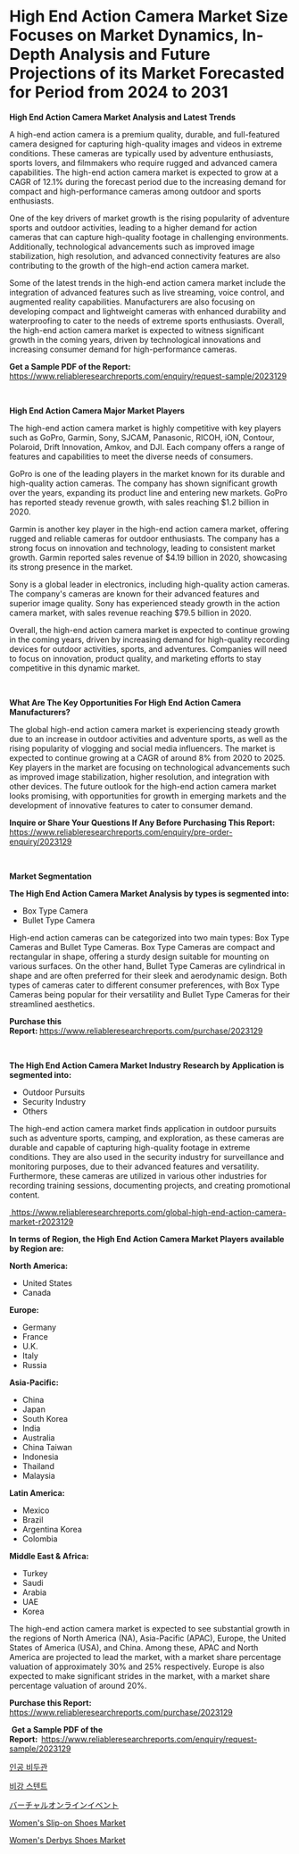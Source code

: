 <p><h1>High End Action Camera Market Size Focuses on Market Dynamics, In-Depth Analysis and Future Projections of its Market Forecasted for Period from 2024 to 2031</h1></p><p><strong>High End Action Camera Market Analysis and Latest Trends</strong></p>
<p><p>A high-end action camera is a premium quality, durable, and full-featured camera designed for capturing high-quality images and videos in extreme conditions. These cameras are typically used by adventure enthusiasts, sports lovers, and filmmakers who require rugged and advanced camera capabilities. The high-end action camera market is expected to grow at a CAGR of 12.1% during the forecast period due to the increasing demand for compact and high-performance cameras among outdoor and sports enthusiasts.</p><p>One of the key drivers of market growth is the rising popularity of adventure sports and outdoor activities, leading to a higher demand for action cameras that can capture high-quality footage in challenging environments. Additionally, technological advancements such as improved image stabilization, high resolution, and advanced connectivity features are also contributing to the growth of the high-end action camera market.</p><p>Some of the latest trends in the high-end action camera market include the integration of advanced features such as live streaming, voice control, and augmented reality capabilities. Manufacturers are also focusing on developing compact and lightweight cameras with enhanced durability and waterproofing to cater to the needs of extreme sports enthusiasts. Overall, the high-end action camera market is expected to witness significant growth in the coming years, driven by technological innovations and increasing consumer demand for high-performance cameras.</p></p>
<p><strong>Get a Sample PDF of the Report:&nbsp;</strong> <a href="https://www.reliableresearchreports.com/enquiry/request-sample/2023129">https://www.reliableresearchreports.com/enquiry/request-sample/2023129</a></p>
<p>&nbsp;</p>
<p><strong>High End Action Camera Major Market Players</strong></p>
<p><p>The high-end action camera market is highly competitive with key players such as GoPro, Garmin, Sony, SJCAM, Panasonic, RICOH, iON, Contour, Polaroid, Drift Innovation, Amkov, and DJI. Each company offers a range of features and capabilities to meet the diverse needs of consumers. </p><p>GoPro is one of the leading players in the market known for its durable and high-quality action cameras. The company has shown significant growth over the years, expanding its product line and entering new markets. GoPro has reported steady revenue growth, with sales reaching $1.2 billion in 2020. </p><p>Garmin is another key player in the high-end action camera market, offering rugged and reliable cameras for outdoor enthusiasts. The company has a strong focus on innovation and technology, leading to consistent market growth. Garmin reported sales revenue of $4.19 billion in 2020, showcasing its strong presence in the market.</p><p>Sony is a global leader in electronics, including high-quality action cameras. The company's cameras are known for their advanced features and superior image quality. Sony has experienced steady growth in the action camera market, with sales revenue reaching $79.5 billion in 2020. </p><p>Overall, the high-end action camera market is expected to continue growing in the coming years, driven by increasing demand for high-quality recording devices for outdoor activities, sports, and adventures. Companies will need to focus on innovation, product quality, and marketing efforts to stay competitive in this dynamic market.</p></p>
<p>&nbsp;</p>
<p><strong>What Are The Key Opportunities For High End Action Camera Manufacturers?</strong></p>
<p><p>The global high-end action camera market is experiencing steady growth due to an increase in outdoor activities and adventure sports, as well as the rising popularity of vlogging and social media influencers. The market is expected to continue growing at a CAGR of around 8% from 2020 to 2025. Key players in the market are focusing on technological advancements such as improved image stabilization, higher resolution, and integration with other devices. The future outlook for the high-end action camera market looks promising, with opportunities for growth in emerging markets and the development of innovative features to cater to consumer demand.</p></p>
<p><strong>Inquire or Share Your Questions If Any Before Purchasing This Report:</strong> <a href="https://www.reliableresearchreports.com/enquiry/pre-order-enquiry/2023129">https://www.reliableresearchreports.com/enquiry/pre-order-enquiry/2023129</a></p>
<p>&nbsp;</p>
<p><strong>Market Segmentation</strong></p>
<p><strong>The High End Action Camera Market Analysis by types is segmented into:</strong></p>
<p><ul><li>Box Type Camera</li><li>Bullet Type Camera</li></ul></p>
<p><p>High-end action cameras can be categorized into two main types: Box Type Cameras and Bullet Type Cameras. Box Type Cameras are compact and rectangular in shape, offering a sturdy design suitable for mounting on various surfaces. On the other hand, Bullet Type Cameras are cylindrical in shape and are often preferred for their sleek and aerodynamic design. Both types of cameras cater to different consumer preferences, with Box Type Cameras being popular for their versatility and Bullet Type Cameras for their streamlined aesthetics.</p></p>
<p><strong>Purchase this Report:&nbsp;</strong><a href="https://www.reliableresearchreports.com/purchase/2023129">https://www.reliableresearchreports.com/purchase/2023129</a></p>
<p>&nbsp;</p>
<p><strong>The High End Action Camera Market Industry Research by Application is segmented into:</strong></p>
<p><ul><li>Outdoor Pursuits</li><li>Security Industry</li><li>Others</li></ul></p>
<p><p>The high-end action camera market finds application in outdoor pursuits such as adventure sports, camping, and exploration, as these cameras are durable and capable of capturing high-quality footage in extreme conditions. They are also used in the security industry for surveillance and monitoring purposes, due to their advanced features and versatility. Furthermore, these cameras are utilized in various other industries for recording training sessions, documenting projects, and creating promotional content.</p></p>
<p><a href="https://www.reliableresearchreports.com/global-high-end-action-camera-market-r2023129">&nbsp;https://www.reliableresearchreports.com/global-high-end-action-camera-market-r2023129</a></p>
<p><strong>In terms of Region, the High End Action Camera Market Players available by Region are:</strong></p>
<p>
    <p> <strong> North America: </strong>
        <ul>
            <li>United States</li>
            <li>Canada</li>
        </ul>
        </p> 
    <p> <strong> Europe: </strong>
        <ul>
            <li>Germany</li>
            <li>France</li>
            <li>U.K.</li>
            <li>Italy</li>
            <li>Russia</li>
        </ul>
        </p> 
    <p> <strong> Asia-Pacific: </strong>
        <ul>
            <li>China</li>
            <li>Japan</li>
            <li>South Korea</li>
            <li>India</li>
            <li>Australia</li>
            <li>China Taiwan</li>
            <li>Indonesia</li>
            <li>Thailand</li>
            <li>Malaysia</li>
        </ul>
        </p> 
    <p> <strong> Latin America: </strong>
        <ul>
            <li>Mexico</li>
            <li>Brazil</li>
            <li>Argentina Korea</li>
            <li>Colombia</li>
        </ul>
        </p> 
    <p> <strong> Middle East & Africa: </strong>
        <ul>
            <li>Turkey</li>
            <li>Saudi</li>
            <li>Arabia</li>
            <li>UAE</li>
            <li>Korea</li>
        </ul>
    </p>
    </p>
<p><p>The high-end action camera market is expected to see substantial growth in the regions of North America (NA), Asia-Pacific (APAC), Europe, the United States of America (USA), and China. Among these, APAC and North America are projected to lead the market, with a market share percentage valuation of approximately 30% and 25% respectively. Europe is also expected to make significant strides in the market, with a market share percentage valuation of around 20%.</p></p>
<p><strong>Purchase this Report: </strong><a href="https://www.reliableresearchreports.com/purchase/2023129">https://www.reliableresearchreports.com/purchase/2023129</a></p>
<p>&nbsp;<strong>Get a Sample PDF of the Report:&nbsp;&nbsp;</strong><a href="https://www.reliableresearchreports.com/enquiry/request-sample/2023129">https://www.reliableresearchreports.com/enquiry/request-sample/2023129</a></p>
<p><strong></strong></p>
<p><p><a href="https://github.com/WilburKihn5676/Market-Research-Report-List-2/blob/main/9427275156140.md">인공 비두관</a></p><p><a href="https://github.com/wallacBahrtyinger567686/Market-Research-Report-List-2/blob/main/8046311156141.md">비강 스텐트</a></p><p><a href="https://github.com/NikitaBruen/Market-Research-Report-List-1/blob/main/6742167147104.md">バーチャルオンラインイベント</a></p><p><a href="https://github.com/syaifulanwaramsyori/Market-Research-Report-List-1/blob/main/womens-slip-on-shoes-market.md">Women's Slip-on Shoes Market</a></p><p><a href="https://github.com/rslnowrouzi/Market-Research-Report-List-1/blob/main/womens-derbys-shoes-market.md">Women's Derbys Shoes Market</a></p></p>